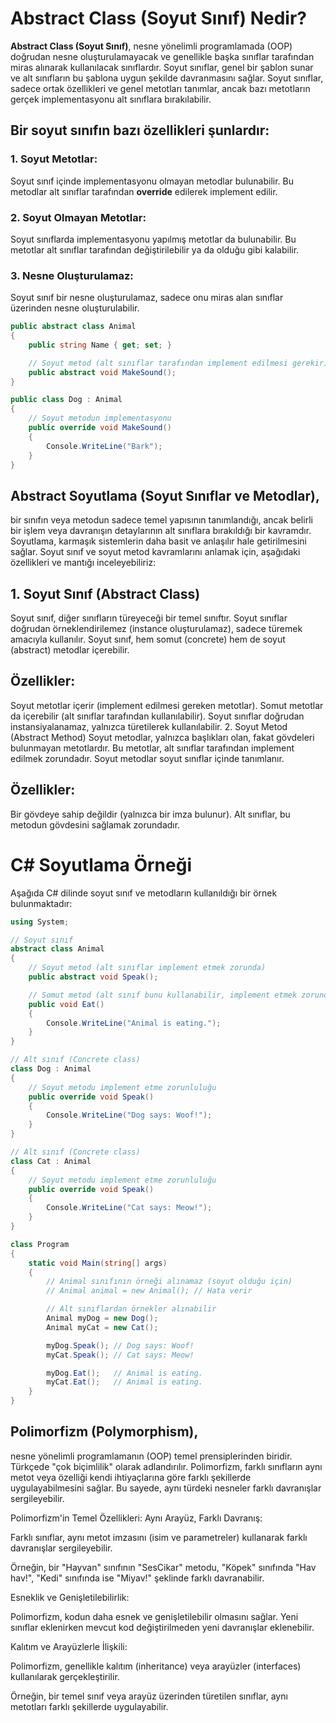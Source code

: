 # Abstract Class (Soyut Sınıf) Nedir?

**Abstract Class (Soyut Sınıf)**, nesne yönelimli programlamada (OOP) doğrudan nesne oluşturulamayacak ve genellikle başka sınıflar tarafından miras alınarak kullanılacak sınıflardır. Soyut sınıflar, genel bir şablon sunar ve alt sınıfların bu şablona uygun şekilde davranmasını sağlar. Soyut sınıflar, sadece ortak özellikleri ve genel metotları tanımlar, ancak bazı metotların gerçek implementasyonu alt sınıflara bırakılabilir.

## Bir soyut sınıfın bazı özellikleri şunlardır:

### 1. Soyut Metotlar:

Soyut sınıf içinde implementasyonu olmayan metodlar bulunabilir. Bu metodlar alt sınıflar tarafından **override** edilerek implement edilir.

### 2. Soyut Olmayan Metotlar:

Soyut sınıflarda implementasyonu yapılmış metotlar da bulunabilir. Bu metotlar alt sınıflar tarafından değiştirilebilir ya da olduğu gibi kalabilir.

### 3. Nesne Oluşturulamaz:

Soyut sınıf bir nesne oluşturulamaz, sadece onu miras alan sınıflar üzerinden nesne oluşturulabilir.

```csharp
public abstract class Animal
{
    public string Name { get; set; }

    // Soyut metod (alt sınıflar tarafından implement edilmesi gerekir)
    public abstract void MakeSound();
}

public class Dog : Animal
{
    // Soyut metodun implementasyonu
    public override void MakeSound()
    {
        Console.WriteLine("Bark");
    }
}
```

## Abstract Soyutlama (Soyut Sınıflar ve Metodlar),

bir sınıfın veya metodun sadece temel yapısının tanımlandığı, ancak belirli bir işlem veya davranışın detaylarının alt sınıflara bırakıldığı bir kavramdır. Soyutlama, karmaşık sistemlerin daha basit ve anlaşılır hale getirilmesini sağlar. Soyut sınıf ve soyut metod kavramlarını anlamak için, aşağıdaki özellikleri ve mantığı inceleyebiliriz:

## 1. Soyut Sınıf (Abstract Class)

Soyut sınıf, diğer sınıfların türeyeceği bir temel sınıftır. Soyut sınıflar doğrudan örneklendirilemez (instance oluşturulamaz), sadece türemek amacıyla kullanılır. Soyut sınıf, hem somut (concrete) hem de soyut (abstract) metodlar içerebilir.

## Özellikler:

Soyut metotlar içerir (implement edilmesi gereken metotlar).
Somut metotlar da içerebilir (alt sınıflar tarafından kullanılabilir).
Soyut sınıflar doğrudan instansiyalanamaz, yalnızca türetilerek kullanılabilir. 2. Soyut Metod (Abstract Method)
Soyut metodlar, yalnızca başlıkları olan, fakat gövdeleri bulunmayan metotlardır. Bu metotlar, alt sınıflar tarafından implement edilmek zorundadır. Soyut metodlar soyut sınıflar içinde tanımlanır.

## Özellikler:

Bir gövdeye sahip değildir (yalnızca bir imza bulunur).
Alt sınıflar, bu metodun gövdesini sağlamak zorundadır.

# C# Soyutlama Örneği

Aşağıda C# dilinde soyut sınıf ve metodların kullanıldığı bir örnek bulunmaktadır:

```csharp
using System;

// Soyut sınıf
abstract class Animal
{
    // Soyut metod (alt sınıflar implement etmek zorunda)
    public abstract void Speak();

    // Somut metod (alt sınıf bunu kullanabilir, implement etmek zorunda değildir)
    public void Eat()
    {
        Console.WriteLine("Animal is eating.");
    }
}

// Alt sınıf (Concrete class)
class Dog : Animal
{
    // Soyut metodu implement etme zorunluluğu
    public override void Speak()
    {
        Console.WriteLine("Dog says: Woof!");
    }
}

// Alt sınıf (Concrete class)
class Cat : Animal
{
    // Soyut metodu implement etme zorunluluğu
    public override void Speak()
    {
        Console.WriteLine("Cat says: Meow!");
    }
}

class Program
{
    static void Main(string[] args)
    {
        // Animal sınıfının örneği alınamaz (soyut olduğu için)
        // Animal animal = new Animal(); // Hata verir

        // Alt sınıflardan örnekler alınabilir
        Animal myDog = new Dog();
        Animal myCat = new Cat();

        myDog.Speak(); // Dog says: Woof!
        myCat.Speak(); // Cat says: Meow!

        myDog.Eat();   // Animal is eating.
        myCat.Eat();   // Animal is eating.
    }
}
```

## Polimorfizm (Polymorphism),

nesne yönelimli programlamanın (OOP) temel prensiplerinden biridir. Türkçede "çok biçimlilik" olarak adlandırılır. Polimorfizm, farklı sınıfların aynı metot veya özelliği kendi ihtiyaçlarına göre farklı şekillerde uygulayabilmesini sağlar. Bu sayede, aynı türdeki nesneler farklı davranışlar sergileyebilir.

Polimorfizm'in Temel Özellikleri:
Aynı Arayüz, Farklı Davranış:

Farklı sınıflar, aynı metot imzasını (isim ve parametreler) kullanarak farklı davranışlar sergileyebilir.

Örneğin, bir "Hayvan" sınıfının "SesCikar" metodu, "Köpek" sınıfında "Hav hav!", "Kedi" sınıfında ise "Miyav!" şeklinde farklı davranabilir.

Esneklik ve Genişletilebilirlik:

Polimorfizm, kodun daha esnek ve genişletilebilir olmasını sağlar. Yeni sınıflar eklenirken mevcut kod değiştirilmeden yeni davranışlar eklenebilir.

Kalıtım ve Arayüzlerle İlişkili:

Polimorfizm, genellikle kalıtım (inheritance) veya arayüzler (interfaces) kullanılarak gerçekleştirilir.

Örneğin, bir temel sınıf veya arayüz üzerinden türetilen sınıflar, aynı metotları farklı şekillerde uygulayabilir.
